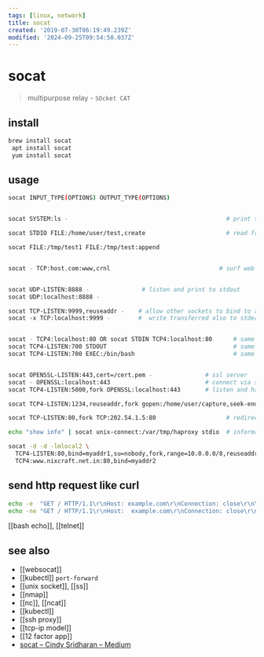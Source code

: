 ```yaml
---
tags: [linux, network]
title: socat
created: '2019-07-30T06:19:49.239Z'
modified: '2024-09-25T09:54:50.037Z'
---
```


# socat

> multipurpose relay - `SOcket CAT`

## install

```sh
brew install socat
 apt install socat
 yum install socat
```

## usage

```sh
socat INPUT_TYPE(OPTIONS) OUTPUT_TYPE(OPTIONS)


socat SYSTEM:ls -                                             # print system-command to stdout

socat STDIO FILE:/home/user/test,create                       # read from stdin and write to file

socat FILE:/tmp/test1 FILE:/tmp/test:append


socat - TCP:host.com:www,crnl                               # surf web over stdin


socat UDP-LISTEN:8888 -               # listen and print to stdout
socat UDP:localhost:8888 -

socat TCP-LISTEN:9999,reuseaddr -    # allow other sockets to bind to address even if parts of it are in use
socat ­-x TCP:localhost:9999 -        #  write transferred also to stderr in hexadecimal format


socat - TCP4:localhost:80 OR socat STDIN TCP4:localhost:80      # same as `nc localhost 80`
socat TCP4-LISTEN:700 STDOUT                                    # same as `nc -lp localhost 700`
socat TCP4-LISTEN:700 EXEC:/bin/bash                            # same as `nc -lp localhost 700 -e /bin/bash`


socat OPENSSL-LISTEN:443,cert=/cert.pem -               # ssl server
socat - OPENSSL:localhost:443                           # connect via ssl
socat TCP4-LISTEN:5000,fork OPENSSL:localhost:443       # listen and handle multiple clients with fork

socat TCP4-LISTEN:1234,reuseaddr,fork gopen:/home/user/capture,seek-end=,append

socat TCP-LISTEN:80,fork TCP:202.54.1.5:80                    # redirect all port 80 conenctions to ip 202.54.1.5

echo "show info" | socat unix-connect:/var/tmp/haproxy stdio  # information about the running HAProxy

socat -d -d -lmlocal2 \
  TCP4-LISTEN:80,bind=myaddr1,su=nobody,fork,range=10.0.0.0/8,reuseaddr \
  TCP4:www.nixcraft.net.in:80,bind=myaddr2
```

## send http request like curl

```sh
echo -e  "GET / HTTP/1.1\r\nHost: example.com\r\nConnection: close\r\n\r\n"  | socat - TCP4:example.com:80
echo -ne "GET / HTTP/1.1\r\nHost:  example.com\r\nConnection: close\r\n\r\n" | socat - OPENSSL: example.com:443,verify=0
```

[[bash echo]], [[telnet]]

## see also

- [[websocat]]
- [[kubectl]] `port-forward`
- [[unix socket]], [[ss]]
- [[nmap]]
- [[nc]], [[ncat]]
- [[kubectl]]
- [[ssh proxy]]
- [[tcp-ip model]]
- [[12 factor app]]
- [socat – Cindy Sridharan – Medium](https://medium.com/@copyconstruct/socat-29453e9fc8a6)

